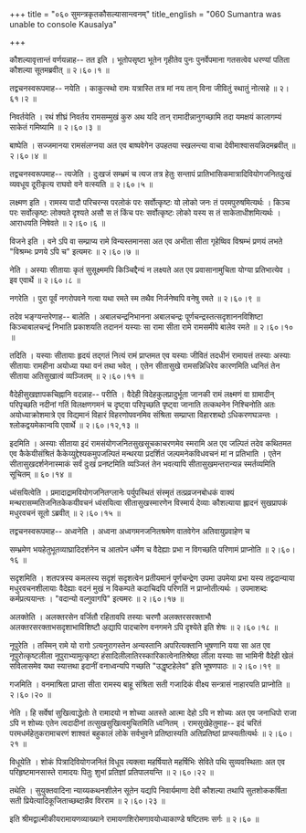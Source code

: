 +++
title = "०६० सुमन्त्रकृतकौसल्यासान्त्वनम्"
title_english = "060 Sumantra was unable to console Kausalya"

+++


कौशल्यावृत्तान्तं वर्णयन्नाह-- तत इति । भूतोपसृष्टा भूतेन गृहीतेव पुनः
पुनर्वेपमाना गतसत्वेव धरण्यां पतिता कौशल्या सूतमब्रवीत्  ॥  २।६०।१  ॥   

  

तद्वचनस्वरूपमाह-- नयेति । काकुत्स्थो रामः यत्रास्ति तत्र मां नय तान्
विना जीवितुं स्थातुं नोत्सहे  ॥  २।६१।२  ॥   

  

निवर्तयेति । रथं शीघ्रं निवर्तय रामसम्मुखं कुरु अथ यदि तान्
रामादीन्नानुगच्छामि तदा यमक्षयं कालागम्यं साकेतं गमिष्यामि  ॥  २।६०।३
 ॥   

  

बाष्पेति । सज्जमानया रामसंलग्नया अत एव बाष्पवेगेन उपहतया स्खलन्त्या वाचा
देवीमाश्वासयन्निदमब्रवीत्  ॥  २।६०।४  ॥   

  

तद्वचनस्वरूपमाह-- त्यजेति । दुःखजं सम्भ्रमं च त्यज तत्र हेतुः सन्तापं
प्रातिभासिकमात्रादिवियोगजनितदुःखं व्यवधूय दूरीकृत्य राघवो वने वत्स्यति
 ॥  २।६०।५  ॥   

  

लक्ष्मण इति । रामस्य पादौ परिचरन्स परलोकं परः सर्वोत्कृष्टः यो लोको जनः
तं परमपुरुषमित्यर्थः । किञ्च परः सर्वोत्कृष्टः लोक्यते दृश्यते असौ स तं
किंच परः सर्वोत्कृष्टः लोको यस्य स तं साकेताधीशमित्यर्थः । आराधयति
निषेवते  ॥  २।६०।६  ॥   

  

विजने इति । वने ऽपि वा सम्प्राप्य रामे विन्यस्तमानसा अत एव अभीता सीता
गृहेष्विव विश्रम्भं प्रणयं लभते "विश्रम्भः प्रणये ऽपि च" इत्यमरः  ॥ 
२।६०।७  ॥   

  

नेति । अस्याः सीतायाः कृतं सुसूक्ष्ममपि किञ्चिद्दैन्यं न लक्ष्यते अत एव
प्रवासानामुचिता योग्या प्रतिभात्येव । इव एवार्थे  ॥  २।६०।८  ॥   

  

नगरेति । पुरा पूर्वं नगरोपवने गत्वा यथा रमते स्म तथैव निर्जनेष्वपि वनेषु
रमते  ॥  २।६०।९  ॥   

  

तदेव भङ्ग्यन्तरेणाह-- बालेति । अबालचन्द्रनिभानना अबालचन्द्रः
पूर्णचन्द्रस्तत्सदृशाननविशिष्टा किञ्चाबालचन्द्रं निभाति प्रकाशयति तदाननं
यस्याः सा रामा सीता रामे रामसमीपे बालेव रमते  ॥  २।६०।१०  ॥   

  

तदिति । यस्याः सीतायाः हृदयं तद्गतं नित्यं रामं प्राप्तमत एव यस्याः
जीवितं तदधीनं रामायत्तं तस्याः अस्याः सीतायाः रामहीना अयोध्या यथा वनं
तथा भवेत् । एतेन सीतासुखे रामसन्निधिरेव कारणमिति ध्वनितं तेन सीताया
अतिसुखात्वं व्यञ्जितम्  ॥  २।६०।११  ॥   

  

वैदेहीसुखज्ञापकचिह्नानि वदन्नाह-- परीति । वैदेही विदेहकुलप्रादुर्भूता
जानकी रामं लक्ष्मणं वा ग्रामादीन् परिपृच्छति नदीनां गतिं विलक्षणगमनं च
दृष्ट्वा परिपृच्छति पृष्ट्वा जानाति तत्कथनेन निश्चिनोति अतः
अयोध्याक्रोशमात्रे एव विद्यमानं विहारं विहरणोपवनमिव संश्रिता सम्प्राप्ता
विहारशब्दो ऽधिकरणघञन्तः । श्लोकद्वयमेकान्वयि एवार्थे  ॥  २।६०।१२,१३  ॥   

  

इदमिति । अस्याः सीताया इदं रामसंयोगजनितसुखसूचकाचरणमेव स्मरामि अत एव
जल्पितं तदेव कथितमत एव कैकेयीसंश्रितं कैकेय्युद्देश्यकमुपजल्पितं मन्थरया
प्रदर्शितं जल्पमनेकविधवचनं मां न प्रतिभाति । एतेन सीतासुखदर्शनेनास्माकं
सर्वं दुःखं प्रनष्टमिति व्यञ्जितं तेन भवत्यापि सीतासुखमन्तरान्यन्न
स्मर्तव्यमिति सूचितम्  ॥  ६०।१४  ॥   

  

ध्वंसयित्वेति । प्रमादाद्रामवियोगजनितग्लानेः पर्युपस्थितं संस्मृतं
तत्प्रव्रजनबोधकं वाक्यं मन्थरासम्मतिजनितकेकयीवचनं ध्वंसयित्वा
सीतासुखस्मारणेन विस्मार्य देव्याः कौशल्याया ह्लादनं सुखप्रापकं मधुरवचनं
सूतो ऽब्रवीत्  ॥  २।६०।१५  ॥   

  

तद्वचनस्वरूपमाह-- अध्वनेति । अध्वना अध्वगमनजनितश्रमेण वातवेगेन
अतिवायुप्रवाहेण च  

सम्भ्रमेण भयहेतुभूतव्याघ्रादिदर्शनेन च आतपेन धर्मेण च वैदेह्याः प्रभा न
विगच्छति परिणामं प्राप्नोति  ॥  २।६०।१६  ॥   

  

सदृशमिति । शतपत्रस्य कमलस्य सदृशं सदृशत्वेन प्रतीयमानं पूर्णचन्द्रेण
उपमा उपमेया प्रभा यस्य तद्वदान्याया मधुरवचनशीलायाः वैदेह्याः वदनं मुखं न
विकम्पते कदाचिदपि परिणतिं न प्राप्नोतीत्यर्थः । उपमाशब्दः
कर्मप्रत्ययान्तः । "वदान्यो वल्गुवागपि" इत्यमरः  ॥  २।६०।१७  ॥   

  

अलक्तेति । अलक्तरसेन वर्जितौ रहितावपि तस्याः चरणौ अलक्तरसरक्ताभौ
अलक्तरसरक्ताभसदृशाभाविशिष्टौ अ़द्यापि पादचारेण वनगमने ऽपि दृश्येते इति
शेषः  ॥  २।६०।१८  ॥   

  

नूपुरेति । तस्मिन् रामे यो रागो ऽत्यनुरागस्तेन अन्यस्तानि अपरित्यक्तानि
भूषणानि यया सा अत एव नूपुरोत्कृष्टलीला नूपुराभ्यामुत्कृष्टा
हंसादिलीलातिरस्कारिकात्वेनातिश्रेष्ठा लीला यस्याः सा भामिनी वैदेही खेलं
सविलासमेव यथा स्यात्तथा इदानीं वनाध्वन्यपि गच्छति "उद्धृष्टहेलेव" इति
भूषणपाठः  ॥  २।६०।१९  ॥   

  

गजमिति । वनमाश्रिता प्राप्ता सीता रामस्य बाहू संश्रिता सती गजादिकं
वीक्ष्य सन्त्रासं नाहारयति प्राप्नोति  ॥  २।६०।२०  ॥   

  

नेति । हि सर्वेषां सुखित्वाद्धेतोः ते रामादयो न शोच्या अतस्ते आत्मा देहो
ऽपि न शोच्यः अत एव जनाधिपो राजा ऽपि न शोच्यः एतेन त्वदादीनां
तत्सुखसुखित्वमुचितमिति ध्वनितम् । रामसुखेहेतुमाह-- इदं चरितं
परमधर्महेतुकरामाचरणं शाश्वतं बहुकालं लोके सर्वभुवने प्रतिष्ठास्यति
अतिप्रतिष्ठां प्राप्स्यतीत्यर्थः  ॥  २।६०।२१  ॥   

  

विधूयेति । शोकं पित्रादिवियोगजनितं विधूय त्यक्त्वा महर्षियाते महर्षिभिः
सेविते पथि सुव्यवस्थिताः अत एव परिहृष्टमानसास्ते रामादयः पितुः शुभां
प्रतिज्ञां प्रतिपालयन्ति  ॥  २।६०।२२  ॥   

  

तथेति । सुयुक्तवादिना न्याय्यकथनशीलेन सूतेन यद्यपि निवार्यमाणा देवी
कौशल्या तथापि सुतशोककर्षिता सती प्रियेत्यादिकूजिताच्छब्दान्नैव विरराम  ॥ 
२।६०।२३  ॥   

  

इति श्रीमद्वाल्मीकीयरामायणव्याख्याने रामायणशिरोमणावयोध्याकाण्डे षष्टितमः
सर्गः  ॥  २।६०  ॥   

  

  


